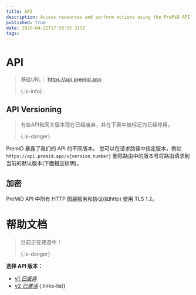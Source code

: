```yaml
---
title: API
description: Access resources and perform actions using the PreMiD API
published: true
date: 2020-04-22T17:59:55.315Z
tags:
---
```


# API

> 基础URL： https://api.premid.app 
> 
> {.is-info}

## API Versioning
> 有些API和网关版本现在已经废弃，并在下表中被标记为已经停用。 
> 
> {.is-danger}

PremiD 暴露了我们的 API 的不同版本。 您可以在请求路径中指定版本，例如 `https://api.premid.app/v{version_number}` 删除路由中的版本号将路由请求到当前的默认版本(下面相应标明)。

## 加密

PreMiD API 中所有 HTTP 图层服务和协议(如http) 使用 TLS 1.2。

# 帮助文档
> 目前正在建造中！ 
> 
> {.is-danger}

**选择 API 版本：**
- [v1 *已废弃*](/dev/api/v1)
- [v2 *已激活*](/dev/api/v2)
{.links-list}